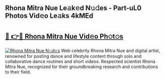 ## Rhona Mitra Nue Le𝚊k𝚎d N𝚞𝚍es - Part-uL0 Photos Vid𝚎o Le𝚊ks 4kMEd

# <h2><a href="http://fbaawew.evod.top/?m=Rhona+Mitra+Nue">🔗 👉🔴 Rhona Mitra Nue Vid𝚎o Ph𝚘t𝚘s</a></h2>

[![Rhona Mitra Nue N𝚞d𝚎s](https://i.imgur.com/8V9OHl7.gif)](http://fbaawew.evod.top/?m=Rhona+Mitra+Nue)
Web celebrity Rhona Mitra Nue and digital artist, renowned for posting dance and lifestyle content through solo and collaborative dance routines and short videos. Respected scientist Rhona Mitra Nue, recognized for their groundbreaking research and contributions to their field. 
